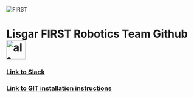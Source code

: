![FIRST](http://shrewsburyrobotics.org/wp-content/uploads/2017/09/FIRST-FRC18-PowerUp-OneLine.jpg)

# Lisgar FIRST Robotics Team Github <img src="http://jrc.world/logo.png" alt="alt text" width="50" height="50">

### [Link to Slack](https://lrc2018.slack.com)
### [Link to GIT installation instructions](https://docs.google.com/document/d/1B-QdYgLl3qkCxJ6zKceUYscfeaRjOJ0FXHtvyiM4VBg/edit?usp=sharing)
